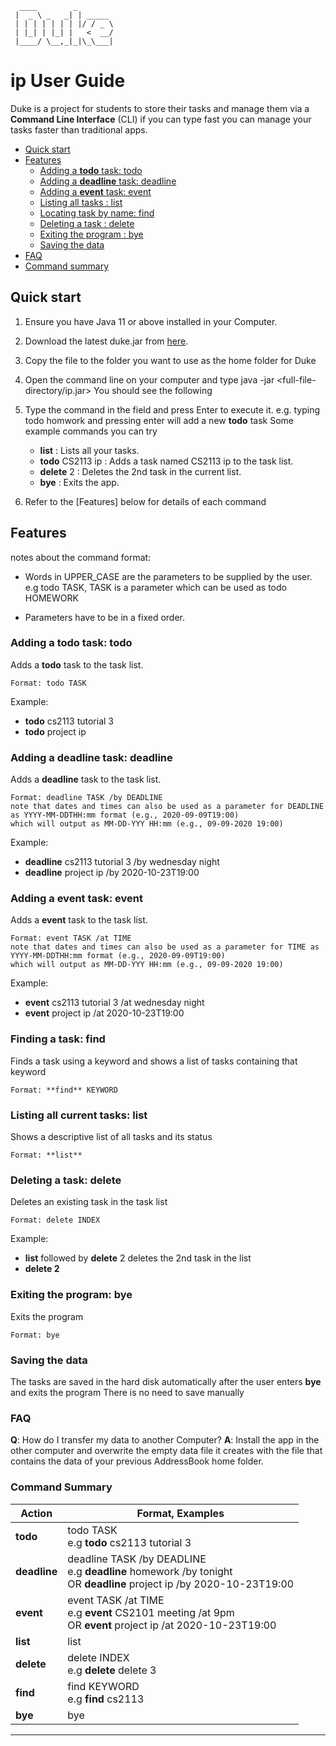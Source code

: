       ____        _        
     |  _ \ _   _| | _____ 
     | | | | | | | |/ / _ \  
     | |_| | |_| |   <  __/
     |____/ \__,_|_|\_\___|
# ip User Guide
Duke is a project for students to store their tasks and manage them via a **Command Line Interface**
(CLI) if you can type fast you can manage your tasks faster than traditional apps.
 * [Quick start](#quickStart)
 * [Features](#features)
    * [Adding a **todo** task: todo](#todo)
    * [Adding a **deadline** task: deadline](#deadline)
    * [Adding a **event** task: event](#event)
    * [Listing all tasks : list](#list)
    * [Locating task by name: find](#find)
    * [Deleting a task : delete](#delete)
    * [Exiting the program : bye](#bye)
    * [Saving the data](#save)
 * [FAQ](#faq)
 * [Command summary](#commandSummmary)

<a name="quickStart"></a>    
## Quick start
1. Ensure you have Java 11 or above installed in your Computer.

2. Download the latest duke.jar from [here](https://github.com/chewyang/ip/releases).

3. Copy the file to the folder you want to use as the home folder for Duke

4. Open the command line on your computer and type java -jar <full-file-directory/ip.jar>
   You should see the following
   
5. Type the command in the field and press Enter to execute it. e.g. typing todo homwork and pressing enter will add a new **todo** task
   Some example commands you can try
   * **list** : Lists all your tasks.
   * **todo** CS2113 ip : Adds a task named CS2113 ip to the task list.
   * **delete** 2 : Deletes the 2nd task in the current list.
   * **bye** : Exits the app.
   
6. Refer to the [Features] below for details of each command

<a name="features"></a> 

## Features
notes about the command format:
* Words in UPPER_CASE are the parameters to be supplied by the user.
  e.g todo TASK, TASK is a parameter which can be used as todo HOMEWORK

* Parameters have to be in a fixed order.
<a name="todo"></a> 

### Adding a **todo** task: **todo**
Adds a **todo** task to the task list.

    Format: todo TASK

Example: 
* **todo** cs2113 tutorial 3
* **todo** project ip 
<a name="deadline"></a> 

### Adding a **deadline** task: **deadline**             
Adds a **deadline** task to the task list.
                    
    Format: deadline TASK /by DEADLINE
    note that dates and times can also be used as a parameter for DEADLINE as YYYY-MM-DDTHH:mm format (e.g., 2020-09-09T19:00)
    which will output as MM-DD-YYY HH:mm (e.g., 09-09-2020 19:00)              
                                         
Example:                                 
* **deadline** cs2113 tutorial 3 /by wednesday night            
* **deadline** project ip /by 2020-10-23T19:00                 
   <a name="abcd"></a>

<a name="event"></a> 
### Adding a **event** task: **event**                                                                                                 
Adds a **event** task to the task list.                                                                                     
                                                                                                                              
    Format: event TASK /at TIME                                                                                        
    note that dates and times can also be used as a parameter for TIME as YYYY-MM-DDTHH:mm format (e.g., 2020-09-09T19:00)
    which will output as MM-DD-YYY HH:mm (e.g., 09-09-2020 19:00)                                                             
                                                                                                                              
Example:                                                                                                                      
* **event** cs2113 tutorial 3 /at wednesday night                                                                          
* **event** project ip /at 2020-10-23T19:00                                                                                
<a name="find"></a>                                                                                                                               
### Finding a task: **find**
Finds a task using a keyword and shows a list of tasks containing that keyword

    Format: **find** KEYWORD

<a name="list"></a> 
### Listing all current tasks: **list**
Shows a descriptive list of all tasks and its status

    Format: **list**

 <a name="delete"></a>    
### Deleting a task: **delete**
Deletes an existing task in the task list

    Format: delete INDEX

Example:
* **list** followed by **delete** 2 deletes the 2nd task in the list
* **delete 2**
<a name="bye"></a> 
### Exiting the program: **bye**
Exits the program

    Format: bye

<a name="save"></a> 
### Saving the data
The tasks are saved in the hard disk automatically after the user enters **bye** and exits the program
There is no need to save manually
<a name="faq"></a> 
### FAQ
**Q**: How do I transfer my data to another Computer?
**A**: Install the app in the other computer and overwrite the empty data file it creates with the file that contains the data of your previous AddressBook home folder.

<a name="commandSummary"></a> 
### Command Summary
Action | Format, Examples
------------ | -------------
**todo** | todo TASK <br/> e.g **todo** cs2113 tutorial 3
**deadline** | deadline TASK /by DEADLINE <br/> e.g **deadline** homework /by tonight <br/> OR **deadline** project ip /by 2020-10-23T19:00  
**event** | event TASK /at TIME <br/> e.g **event** CS2101 meeting /at 9pm <br/> OR **event** project ip /at 2020-10-23T19:00
**list** | list 
**delete** | delete INDEX <br/> e.g **delete** delete 3
**find** | find KEYWORD <br/> e.g **find** cs2113
**bye** | bye

------------------




















